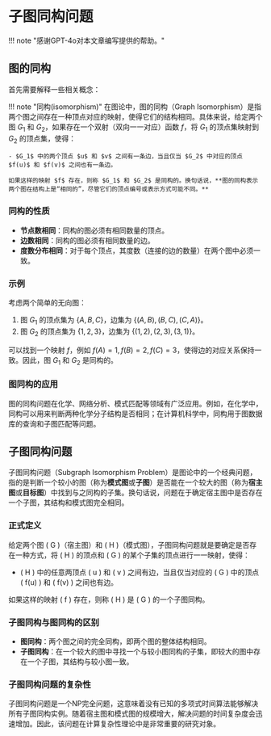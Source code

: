 # 子图同构问题

!!! note "感谢GPT-4o对本文章编写提供的帮助。"

## 图的同构

首先需要解释一些相关概念：

!!! note "同构(isomorphism)"
    在图论中，图的同构（Graph Isomorphism）是指两个图之间存在一种顶点对应的映射，使得它们的结构相同。具体来说，给定两个图 $G_1$ 和 $G_2$，如果存在一个双射（双向一一对应）函数 $f$，将 $G_1$ 的顶点集映射到 $G_2$ 的顶点集，使得：

    - $G_1$ 中的两个顶点 $u$ 和 $v$ 之间有一条边，当且仅当 $G_2$ 中对应的顶点 $f(u)$ 和 $f(v)$ 之间也有一条边。

    如果这样的映射 $f$ 存在，则称 $G_1$ 和 $G_2$ 是同构的。换句话说，**图的同构表示两个图在结构上是“相同的”，尽管它们的顶点编号或表示方式可能不同。**

### 同构的性质


- **节点数相同**：同构的图必须有相同数量的顶点。
- **边数相同**：同构的图必须有相同数量的边。
- **度数分布相同**：对于每个顶点，其度数（连接的边的数量）在两个图中必须一致。

### 示例

考虑两个简单的无向图：
1. 图 $G_1$ 的顶点集为 $\{A, B, C\}$，边集为 $\{(A, B), (B, C), (C, A)\}$。
2. 图 $G_2$ 的顶点集为 $\{1, 2, 3\}$，边集为 $\{(1, 2), (2, 3), (3, 1)\}$。

可以找到一个映射 $f$，例如 $f(A) = 1, f(B) = 2, f(C) = 3$，使得边的对应关系保持一致。因此，图 $G_1$ 和 $G_2$ 是同构的。

### 图同构的应用

图的同构问题在化学、网络分析、模式匹配等领域有广泛应用。例如，在化学中，同构可以用来判断两种化学分子结构是否相同；在计算机科学中，同构用于图数据库的查询和子图匹配等问题。

## 子图同构问题

子图同构问题（Subgraph Isomorphism Problem）是图论中的一个经典问题，指的是判断一个较小的图（称为**模式图**或**子图**）是否能在一个较大的图（称为**宿主图**或**目标图**）中找到与之同构的子集。换句话说，问题在于确定宿主图中是否存在一个子图，其结构和模式图完全相同。

### 正式定义
给定两个图 \( G \)（宿主图）和 \( H \)（模式图），子图同构问题就是要确定是否存在一种方式，将 \( H \) 的顶点和 \( G \) 的某个子集的顶点进行一一映射，使得：
- \( H \) 中的任意两顶点 \( u \) 和 \( v \) 之间有边，当且仅当对应的 \( G \) 中的顶点 \( f(u) \) 和 \( f(v) \) 之间也有边。

如果这样的映射 \( f \) 存在，则称 \( H \) 是 \( G \) 的一个子图同构。

### 子图同构与图同构的区别

- **图同构**：两个图之间的完全同构，即两个图的整体结构相同。
- **子图同构**：在一个较大的图中寻找一个与较小图同构的子集，即较大的图中存在一个子图，其结构与较小图一致。

### 子图同构问题的复杂性

子图同构问题是一个NP完全问题，这意味着没有已知的多项式时间算法能够解决所有子图同构实例。随着宿主图和模式图的规模增大，解决问题的时间复杂度会迅速增加。因此，该问题在计算复杂性理论中是非常重要的研究对象。

